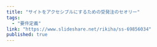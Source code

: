 ```yaml
---
title: "サイトをアクセシブルにするための受発注のセオリー"
tags:
  - "要件定義"
link: "https://www.slideshare.net/rikiha/ss-69856034"
published: true
---
```

